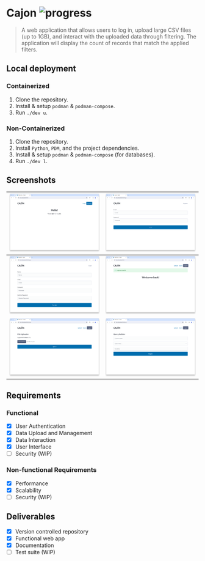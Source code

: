 # Cajon ![progress](https://img.shields.io/badge/progress-98%25-teal)

> A web application that allows users to log in, upload large CSV files (up to 1GB), and interact with the uploaded data through filtering. The application will display the count of records that match the applied filters.

## Local deployment

### Containerized

1. Clone the repository.
2. Install & setup `podman` & `podman-compose`.
3. Run `./dev u`.

### Non-Containerized

1. Clone the repository.
2. Install `Python`, `PDM`, and the project dependencies.
3. Install & setup `podman` & `podman-compose` (for databases).
4. Run `./dev l`.

## Screenshots

| ![1][1] | ![2][2] |
| ------- | ------- |
| ![3][3] | ![4][4] |
| ![5][5] | ![6][6] |

[1]: ./screenshots/Screenshot_from_2024-07-24_12-24-07.png
[2]: ./screenshots/Screenshot_from_2024-07-24_12-24-13.png
[3]: ./screenshots/Screenshot_from_2024-07-24_12-24-19.png
[4]: ./screenshots/Screenshot_from_2024-07-24_12-24-33.png
[5]: ./screenshots/Screenshot_from_2024-07-24_12-24-41.png
[6]: ./screenshots/Screenshot_from_2024-07-24_12-24-50.png

## Requirements

### Functional

- [x] User Authentication
- [x] Data Upload and Management
- [x] Data Interaction
- [x] User Interface
- [ ] Security (WIP)

### Non-functional Requirements

- [x] Performance
- [x] Scalability
- [ ] Security (WIP)

## Deliverables

- [x] Version controlled repository
- [x] Functional web app
- [x] Documentation
- [ ] Test suite (WIP)
